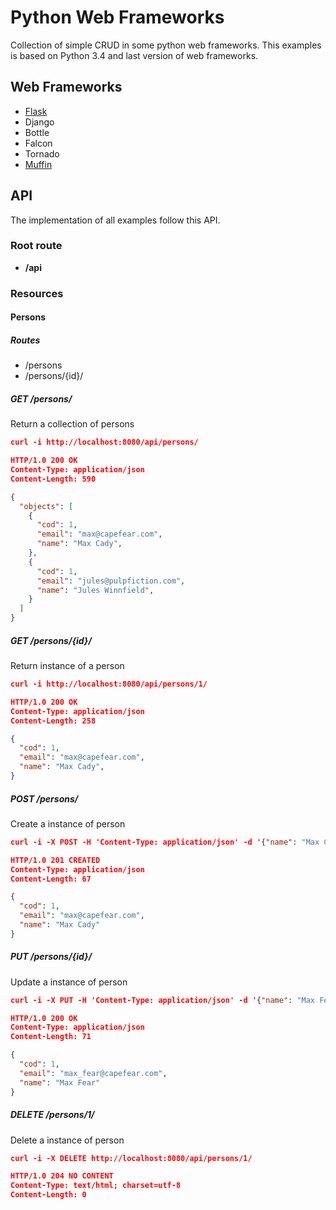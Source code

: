 # Python Web Frameworks
Collection of simple CRUD in some python web frameworks.
This examples is based on Python 3.4 and last version of web frameworks.

## Web Frameworks
* [Flask](/flask)
* Django
* Bottle
* Falcon
* Tornado
* [Muffin](/muffin)

## API
The implementation of all examples follow this API.

### Root route
* **/api**

### Resources

#### Persons

##### Routes
* /persons
* /persons/{id}/

##### GET /persons/
Return a collection of persons
```json
curl -i http://localhost:8080/api/persons/

HTTP/1.0 200 OK
Content-Type: application/json
Content-Length: 590

{
  "objects": [
    {
      "cod": 1,
      "email": "max@capefear.com",
      "name": "Max Cady",
    },
    {
      "cod": 1,
      "email": "jules@pulpfiction.com",
      "name": "Jules Winnfield",
    }
  ]
}

```
##### GET /persons/{id}/
Return instance of a person
```json
curl -i http://localhost:8080/api/persons/1/

HTTP/1.0 200 OK
Content-Type: application/json
Content-Length: 258

{
  "cod": 1,
  "email": "max@capefear.com",
  "name": "Max Cady",
}
```

##### POST /persons/
Create a instance of person
```json
curl -i -X POST -H 'Content-Type: application/json' -d '{"name": "Max Cady", "email": "max@capefear.com"}' http://localhost:8080/api/persons/

HTTP/1.0 201 CREATED
Content-Type: application/json
Content-Length: 67

{
  "cod": 1,
  "email": "max@capefear.com",
  "name": "Max Cady"
}
```

##### PUT /persons/{id}/
Update a instance of person
```json
curl -i -X PUT -H 'Content-Type: application/json' -d '{"name": "Max Fear", "email": "max_fear@capefear.com"}' http://localhost:8080/api/persons/1/

HTTP/1.0 200 OK
Content-Type: application/json
Content-Length: 71

{
  "cod": 1,
  "email": "max_fear@capefear.com",
  "name": "Max Fear"
}
```

##### DELETE /persons/1/
Delete a instance of person
```json
curl -i -X DELETE http://localhost:8080/api/persons/1/

HTTP/1.0 204 NO CONTENT
Content-Type: text/html; charset=utf-8
Content-Length: 0
```
